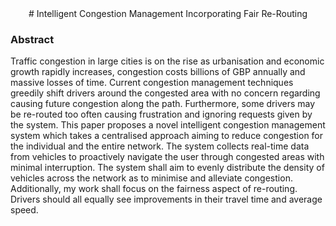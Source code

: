 <center># Intelligent Congestion Management Incorporating Fair Re-Routing</center>

### Abstract
Traffic congestion in large cities is on the rise as urbanisation and economic growth
rapidly increases, congestion costs billions of GBP annually and massive losses of time.
Current congestion management techniques greedily shift drivers around the congested
area with no concern regarding causing future congestion along the path. Furthermore,
some drivers may be re-routed too often causing frustration and ignoring requests given
by the system. This paper proposes a novel intelligent congestion management system
which takes a centralised approach aiming to reduce congestion for the individual and the
entire network. The system collects real-time data from vehicles to proactively navigate
the user through congested areas with minimal interruption. The system shall aim to
evenly distribute the density of vehicles across the network as to minimise and alleviate
congestion. Additionally, my work shall focus on the fairness aspect of re-routing. Drivers
should all equally see improvements in their travel time and average speed.
